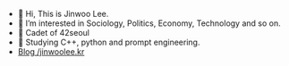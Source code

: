 - 👋 Hi, This is Jinwoo Lee.
- 👀 I’m interested in Sociology, Politics, Economy, Technology and so on.
- 🌱 Cadet of 42seoul
- 💞️ Studying C++, python and prompt engineering.
- [Blog /jinwoolee.kr](https://jinwoolee.kr)
